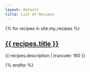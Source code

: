 ```yaml
---
layout: default
title: List of Recipes
---
```


{% for recipes in site.my_recipes %}


<a href="{{ recipes.url | prepend: site.baseurl }}">
        <h2>{{ recipes.title }}</h2>
</a>

<p class="post-excerpt">{{ recipes.description | truncate: 160 }}</p>

{% endfor %}      
